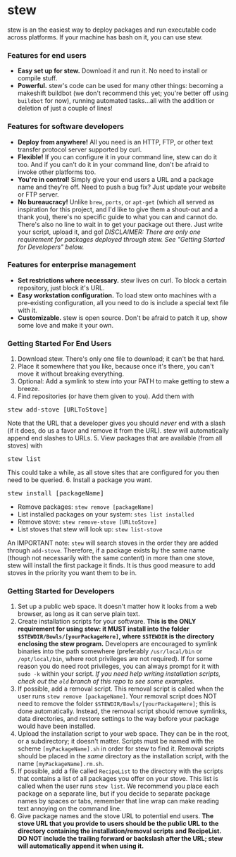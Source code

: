stew
====

stew is an the easiest way to deploy packages and run executable code across platforms. If your machine has bash on it, you can use stew.

### Features for end users

- **Easy set up for stew.** Download it and run it. No need to install or compile stuff.
- **Powerful.** stew's code can be used for many other things: becoming a makeshift buildbot (we don't recommend this yet; you're better off using `buildbot` for now), running automated tasks...all with the addition or deletion of just a couple of lines!

### Features for software developers

- **Deploy from anywhere!** All you need is an HTTP, FTP, or other text transfer protocol server supported by curl.
- **Flexible!** If you can configure it in your command line, stew can do it too. And if you can't do it in your command line, don't be afraid to invoke other platforms too.
- **You're in control!** Simply give your end users a URL and a package name and they're off. Need to push a bug fix? Just update your website or FTP server.
- **No bureaucracy!** Unlike `brew`, `ports`, or `apt-get` (which all served as inspiration for this project, and I'd like to give them a shout-out and a thank you), there's no specific guide to what you can and cannot do. There's also no line to wait in to get your package out there. Just write your script, upload it, and go! *DISCLAIMER: There are only one requirement for packages deployed through stew. See "Getting Started for Developers" below.*

### Features for enterprise management

- **Set restrictions where necessary.** stew lives on curl. To block a certain repository, just block it's URL.
- **Easy workstation configuration.** To load stew onto machines with a pre-existing configuration, all you need to do is include a special text file with it.
- **Customizable.** stew is open source. Don't be afraid to patch it up, show some love and make it your own.

### Getting Started For End Users
1. Download stew. There's only one file to download; it can't be that hard.
2. Place it somewhere that you like, because once it's there, you can't move it without breaking everything.
3. Optional: Add a symlink to stew into your PATH to make getting to stew a breeze.
4. Find repositories (or have them given to you). Add them with
<pre>
stew add-stove [URLToStove]
</pre>
Note that the URL that a developer gives you should *never* end with a slash (if it does, do us a favor and remove it from the URL). stew will automatically append end slashes to URLs.
5. View packages that are available (from all stoves) with
<pre>
stew list
</pre>
This could take a while, as all stove sites that are configured for you then need to be queried.
6. Install a package you want.
<pre>
stew install [packageName]
</pre>

- Remove packages: `stew remove [packageName]`
- List installed packages on your system: `stes list installed`
- Remove stove: `stew remove-stove [URLtoStove]`
- List stoves that stew will look up: `stew list-stove`

An IMPORTANT note: `stew` will search stoves in the order they are added through `add-stove`. Therefore, if a package exists by the same name (though not necessarily with the same content) in more than one stove, stew will install the first package it finds. It is thus good measure to add stoves in the priority you want them to be in.

### Getting Started for Developers
1. Set up a public web space. It doesn't matter how it looks from a web browser, as long as it can serve plain text.
2. Create installation scripts for your software. **This is the ONLY requirement for using stew: it MUST install into the folder `$STEWDIR/Bowls/[yourPackageHere]`, where `$STEWDIR` is the directory enclosing the stew program.** Developers are encouraged to symlink binaries into the path somewhere (preferably `/usr/local/bin` or `/opt/local/bin`, where root privileges are not required). If for some reason you do need root privileges, you can always prompt for it with `sudo -k` within your script. *If you need help writing installation scripts, check out the `old` branch of this repo to see some examples.*
3. If possible, add a removal script. This removal script is called when the user runs `stew remove [packageName]`. Your removal script does NOT need to remove the folder `$STEWDIR/Bowls/[yourPackageHere]`; this is done automatically. Instead, the removal script should remove symlinks, data directories, and restore settings to the way before your package would have been installed.
4. Upload the installation script to your web space. They can be in the root, or a subdirectory; it doesn't matter. Scripts must be named with the scheme `[myPackageName].sh` in order for stew to find it. Removal scripts should be placed in the *same* directory as the installation script, with the name `[myPackageName].rm.sh`.
5. If possible, add a file called `RecipeList` to the directory with the scripts that contains a list of all packages you offer on your stove. This list is called when the user runs `stew list`. We recommend you place each package on a separate line, but if you decide to separate package names by spaces or tabs, remember that line wrap can make reading text annoying on the command line.
6. Give package names and the stove URL to potential end users. **The stove URL that you provide to users should be the public URL to the directory containing the installation/removal scripts and RecipeList. DO NOT include the trailing forward or backslash after the URL; stew will automatically append it when using it.**

